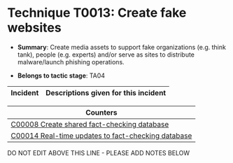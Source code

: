 # Technique T0013: Create fake websites

* **Summary**: Create media assets to support fake organizations (e.g. think tank), people (e.g. experts) and/or serve as sites to distribute malware/launch phishing operations.

* **Belongs to tactic stage**: TA04


| Incident | Descriptions given for this incident |
| -------- | -------------------- |



| Counters |
| -------- |
| [C00008 Create shared fact-checking database](../counters/C00008.md) |
| [C00014 Real-time updates to fact-checking database](../counters/C00014.md) |


DO NOT EDIT ABOVE THIS LINE - PLEASE ADD NOTES BELOW